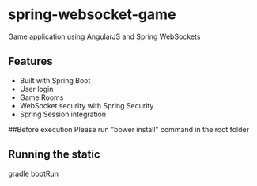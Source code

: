 spring-websocket-game
=====================


Game application using AngularJS and Spring WebSockets


## Features
- Built with Spring Boot
- User login
- Game Rooms
- WebSocket security with Spring Security
- Spring Session integration

##Before execution
Please run "bower install" command in the root folder

## Running the static
gradle bootRun
